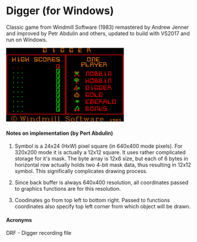 # Digger (for Windows)
Classic game from Windmill Software (1983) remastered by Andrew Jenner and improved by Petr Abdulin and others, updated to build with VS2017 and run on Windows.

<img src="https://github.com/lordstanius/WinDig/blob/master/digger.png" width="320"></a>

#### Notes on implementation (by Pert Abdulin)
1. Symbol is a 24x24 (HxW) pixel square (in 640x400 mode pixels).
For 320x200 mode it is actually a 12x12 square. 
It uses rather complicated storage for it's mask.
The byte array is 12x6 size, but each of 6 bytes in horizontal row actually holds 
two 4-bit mask data, thus resulting in 12x12 symbol.
This significally complicates drawing process.

2. Since back buffer is always 640x400 resolution, all coordinates passed to
graphics functions are for this resolution.
3. Coodinates go from top left to bottom right. Passed to functions 
coordinates also specify top left corner from which object will be drawn.

#### Acronyms
DRF - Digger recording file

